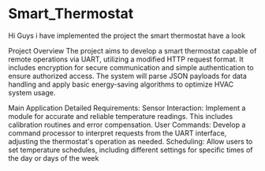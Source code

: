 # Smart_Thermostat

Hi Guys i have implemented the project the smart thermostat have a look

Project Overview The project aims to develop a smart thermostat capable of remote operations via UART, utilizing a modified HTTP request format. It includes encryption for secure communication and simple authentication to ensure authorized access. The system will parse JSON payloads for data handling and apply basic energy-saving algorithms to optimize HVAC system usage.

Main Application Detailed Requirements: Sensor Interaction: Implement a module for accurate and reliable temperature readings. This includes calibration routines and error compensation. User Commands: Develop a command processor to interpret requests from the UART interface, adjusting the thermostat's operation as needed. Scheduling: Allow users to set temperature schedules, including different settings for specific times of the day or days of the week
